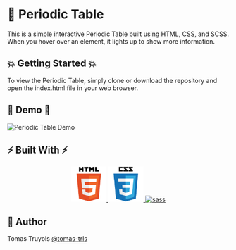 # 🌟 Periodic Table

This is a simple interactive Periodic Table built using HTML, CSS, and SCSS. When you hover over an element, it lights up to show more information. 

## 💥 Getting Started 💥

To view the Periodic Table, simply clone or download the repository and open the index.html file in your web browser. 

## 🌚 Demo 🌝
![Periodic Table Demo](http://g.recordit.co/9B3Rcvuu0w.gif)

## ⚡️ Built With ⚡️
<p align="center">
 <a href="https://www.w3.org/html/" target="_blank" rel="noreferrer"> <img src="https://raw.githubusercontent.com/devicons/devicon/master/icons/html5/html5-original-wordmark.svg" alt="html5" width="80" height="80"/> </a> 
 <a href="https://www.w3schools.com/css/" target="_blank" rel="noreferrer"> <img src="https://raw.githubusercontent.com/devicons/devicon/master/icons/css3/css3-original-wordmark.svg" alt="css3" width="80" height="80"/> </a> <a href="https://sass-lang.com/" target="_blank" rel="noreferrer"> <img src="https://www.vectorlogo.zone/logos/sass-lang/sass-lang-icon.svg" alt="sass" width="80" height="80"/> </a> 
</p>

## 💎 Author 

Tomas Truyols
[@tomas-trls](https://www.github.com/tomas-trls)
